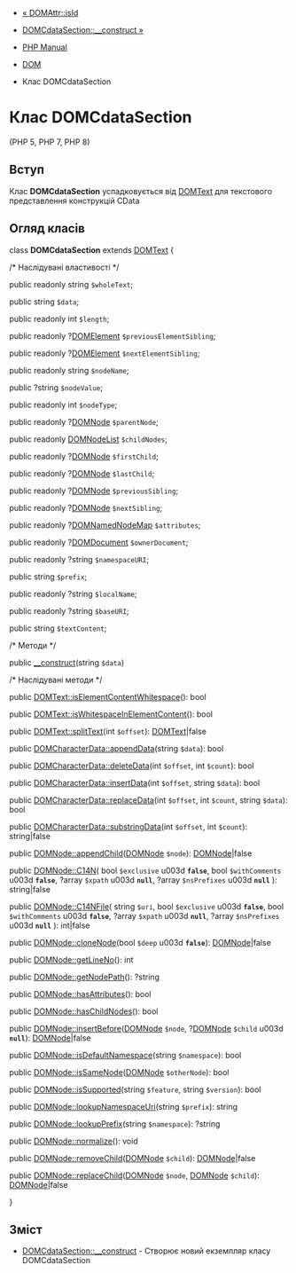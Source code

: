 - [« DOMAttr::isId](domattr.isid.md)
- [DOMCdataSection::\_\_construct »](domcdatasection.construct.md)

- [PHP Manual](index.md)
- [DOM](book.dom.md)
- Клас DOMCdataSection

# Клас DOMCdataSection

(PHP 5, PHP 7, PHP 8)

## Вступ

Клас **DOMCdataSection** успадковується від [DOMText](class.domtext.md)
для текстового представлення конструкцій CData

## Огляд класів

class **DOMCdataSection** extends [DOMText](class.domtext.md) {

/\* Наслідувані властивості \*/

public readonly string `$wholeText`;

public string `$data`;

public readonly int `$length`;

public readonly ?[DOMElement](class.domelement.md)
`$previousElementSibling`;

public readonly ?[DOMElement](class.domelement.md)
`$nextElementSibling`;

public readonly string `$nodeName`;

public ?string `$nodeValue`;

public readonly int `$nodeType`;

public readonly ?[DOMNode](class.domnode.md) `$parentNode`;

public readonly [DOMNodeList](class.domnodelist.md) `$childNodes`;

public readonly ?[DOMNode](class.domnode.md) `$firstChild`;

public readonly ?[DOMNode](class.domnode.md) `$lastChild`;

public readonly ?[DOMNode](class.domnode.md) `$previousSibling`;

public readonly ?[DOMNode](class.domnode.md) `$nextSibling`;

public readonly ?[DOMNamedNodeMap](class.domnamednodemap.md)
`$attributes`;

public readonly ?[DOMDocument](class.domdocument.md) `$ownerDocument`;

public readonly ?string `$namespaceURI`;

public string `$prefix`;

public readonly ?string `$localName`;

public readonly ?string `$baseURI`;

public string `$textContent`;

/\* Методи \*/

public [\_\_construct](domcdatasection.construct.md)(string `$data`)

/\* Наслідувані методи \*/

public
[DOMText::isElementContentWhitespace](domtext.iselementcontentwhitespace.md)():
bool

public
[DOMText::isWhitespaceInElementContent](domtext.iswhitespaceinelementcontent.md)():
bool

public [DOMText::splitText](domtext.splittext.md)(int `$offset`):
[DOMText](class.domtext.md)\|false

public
[DOMCharacterData::appendData](domcharacterdata.appenddata.md)(string
`$data`): bool

public
[DOMCharacterData::deleteData](domcharacterdata.deletedata.md)(int
`$offset`, int `$count`): bool

public
[DOMCharacterData::insertData](domcharacterdata.insertdata.md)(int
`$offset`, string `$data`): bool

public
[DOMCharacterData::replaceData](domcharacterdata.replacedata.md)(int
`$offset`, int `$count`, string `$data`): bool

public
[DOMCharacterData::substringData](domcharacterdata.substringdata.md)(int
`$offset`, int `$count`): string\|false

public
[DOMNode::appendChild](domnode.appendchild.md)([DOMNode](class.domnode.md)
`$node`): [DOMNode](class.domnode.md)\|false

public [DOMNode::C14N](domnode.c14n.md)(
bool `$exclusive` u003d **`false`**,
bool `$withComments` u003d **`false`**,
?array `$xpath` u003d **`null`**,
?array `$nsPrefixes` u003d **`null`**
): string\|false

public [DOMNode::C14NFile](domnode.c14nfile.md)(
string `$uri`,
bool `$exclusive` u003d **`false`**,
bool `$withComments` u003d **`false`**,
?array `$xpath` u003d **`null`**,
?array `$nsPrefixes` u003d **`null`**
): int\|false

public [DOMNode::cloneNode](domnode.clonenode.md)(bool `$deep` u003d
**`false`**): [DOMNode](class.domnode.md)\|false

public [DOMNode::getLineNo](domnode.getlineno.md)(): int

public [DOMNode::getNodePath](domnode.getnodepath.md)(): ?string

public [DOMNode::hasAttributes](domnode.hasattributes.md)(): bool

public [DOMNode::hasChildNodes](domnode.haschildnodes.md)(): bool

public
[DOMNode::insertBefore](domnode.insertbefore.md)([DOMNode](class.domnode.md)
`$node`, ?[DOMNode](class.domnode.md) `$child` u003d **`null`**):
[DOMNode](class.domnode.md)\|false

public
[DOMNode::isDefaultNamespace](domnode.isdefaultnamespace.md)(string
`$namespace`): bool

public
[DOMNode::isSameNode](domnode.issamenode.md)([DOMNode](class.domnode.md)
`$otherNode`): bool

public [DOMNode::isSupported](domnode.issupported.md)(string
`$feature`, string `$version`): bool

public
[DOMNode::lookupNamespaceUri](domnode.lookupnamespaceuri.md)(string
`$prefix`): string

public [DOMNode::lookupPrefix](domnode.lookupprefix.md)(string
`$namespace`): ?string

public [DOMNode::normalize](domnode.normalize.md)(): void

public
[DOMNode::removeChild](domnode.removechild.md)([DOMNode](class.domnode.md)
`$child`): [DOMNode](class.domnode.md)\|false

public
[DOMNode::replaceChild](domnode.replacechild.md)([DOMNode](class.domnode.md)
`$node`, [DOMNode](class.domnode.md) `$child`):
[DOMNode](class.domnode.md)\|false

}

## Зміст

- [DOMCdataSection::\_\_construct](domcdatasection.construct.md) -
Створює новий екземпляр класу DOMCdataSection
